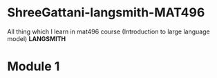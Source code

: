 # ShreeGattani-langsmith-MAT496
All thing which I learn in mat496 course (Introduction to large language model)
**LANGSMITH**
# Module 1 
